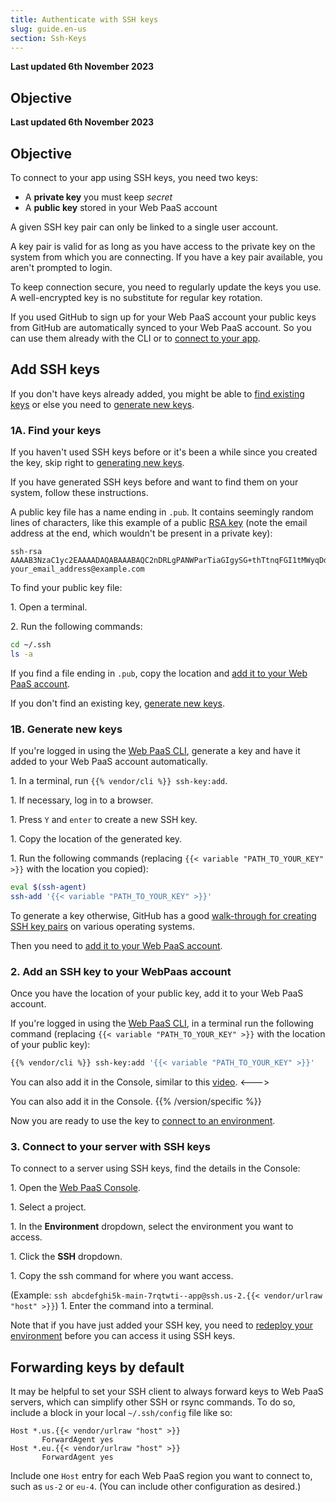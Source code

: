 ```yaml
---
title: Authenticate with SSH keys
slug: guide.en-us
section: Ssh-Keys
---
```


**Last updated 6th November 2023**



## Objective  

**Last updated 6th November 2023**



## Objective  

To connect to your app using SSH keys, you need two keys:

* A **private key** you must keep _secret_
* A **public key** stored in your Web PaaS account

A given SSH key pair can only be linked to a single user account.

A key pair is valid for as long as you have access to the private key on the system from which you are connecting.
If you have a key pair available, you aren't prompted to login.

To keep connection secure, you need to regularly update the keys you use.
A well-encrypted key is no substitute for regular key rotation.

If you used GitHub to sign up for your Web PaaS account
your public keys from GitHub are automatically synced to your Web PaaS account.
So you can use them already with the CLI or to [connect to your app](./_index.md#2-connect-to-an-app-with-ssh).

## Add SSH keys

If you don't have keys already added,
you might be able to [find existing keys](#1a-find-your-keys) or else you need to [generate new keys](#1b-generate-new-keys).

### 1A. Find your keys

If you haven't used SSH keys before or it's been a while since you created the key,
skip right to [generating new keys](#1b-generate-new-keys).

If you have generated SSH keys before and want to find them on your system,
follow these instructions.

A public key file has a name ending in `.pub`.
It contains seemingly random lines of characters,
like this example of a public [RSA key](https://en.wikipedia.org/wiki/RSA_%28cryptosystem%29)
(note the email address at the end, which wouldn't be present in a private key):

```text
ssh-rsa AAAAB3NzaC1yc2EAAAADAQABAAABAQC2nDRLgPANWParTiaGIgySG+thTtnqFGI1tMWyqDdfvH+5hL91w2tK9PzaP+NJ5hA/cOyh30YRFb52Y64toU16Ko5K1mLqNFJajjWEI5Y4VukG6betrWfqdQ7XBr/s7nBuDOFQ5+eKbvug4rRSCSo8CsEI1eI0VNQkC9HJWYK28k7KurMdTN7X/Z/4vknM4/Rm2bnMk2idoORQgomeZS1p3GkG8dQs/c0j/b4H7azxnqdcCaR4ahbytX3d49BN0WwE84C+ItsnkCt1g5tVADPrab+Ywsm/FTnGY3cJKKdOAHt7Ls5lfpyyug2hNAFeiZF0MoCekjDZ2GH2xdFc7AX/ your_email_address@example.com
```

To find your public key file:

1\. Open a terminal.

2\. Run the following commands:


```bash
cd ~/.ssh
ls -a
```

If you find a file ending in `.pub`,
copy the location and [add it to your Web PaaS account](#2-add-an-ssh-key-to-your-platform-account).

If you don't find an existing key, [generate new keys](#1b-generate-new-keys).

### 1B. Generate new keys

If you're logged in using the [Web PaaS CLI](./_index.md#1-authenticate-with-the-cli),
generate a key and have it added to your Web PaaS account automatically.

1\. In a terminal, run `{{% vendor/cli %}} ssh-key:add`.

1\. If necessary, log in to a browser.

1\. Press `Y` and `enter` to create a new SSH key.

1\. Copy the location of the generated key.

1\. Run the following commands (replacing `{{< variable "PATH_TO_YOUR_KEY" >}}` with the location you copied):


```bash
eval $(ssh-agent)
ssh-add '{{< variable "PATH_TO_YOUR_KEY" >}}'
```

To generate a key otherwise, GitHub has a good [walk-through for creating SSH key pairs](https://docs.github.com/en/authentication/connecting-to-github-with-ssh/generating-a-new-ssh-key-and-adding-it-to-the-ssh-agent) on various operating systems.

Then you need to [add it to your Web PaaS account](#2-add-an-ssh-key-to-your-platform-account).

### 2. Add an SSH key to your WebPaas account

Once you have the location of your public key, add it to your Web PaaS account.

If you're logged in using the [Web PaaS CLI](./_index.md#1-authenticate-with-the-cli),
in a terminal run the following command (replacing `{{< variable "PATH_TO_YOUR_KEY" >}}` with the location of your public key):

```bash
{{% vendor/cli %}} ssh-key:add '{{< variable "PATH_TO_YOUR_KEY" >}}'
```


<!-- Web PaaS -->
You can also add it in the Console,
similar to this [video](https://docs.platform.sh/videos/management-console/add-ssh-mc.mp4).
<--->
<!-- Upsun -->
You can also add it in the Console.
{{% /version/specific %}}

Now you are ready to use the key to [connect to an environment](./_index.md#2-connect-to-an-app-with-ssh).

### 3. Connect to your server with SSH keys

To connect to a server using SSH keys, find the details in the Console:

1\. Open the [Web PaaS Console](https://console.platform.sh/).

1\. Select a project.

1\. In the **Environment** dropdown, select the environment you want to access.

1\. Click the **SSH** dropdown.

1\. Copy the ssh command for where you want access.

   (Example: `ssh abcdefghi5k-main-7rqtwti--app@ssh.us-2.{{< vendor/urlraw "host" >}}`)
1\. Enter the command into a terminal.


Note that if you have just added your SSH key,
you need to [redeploy your environment](./troubleshoot-ssh.md#redeploy-your-environment) before you can access it using SSH keys.

## Forwarding keys by default

It may be helpful to set your SSH client to always forward keys to Web PaaS servers, which can simplify other SSH or rsync commands.
To do so, include a block in your local `~/.ssh/config` file like so:

```text
Host *.us.{{< vendor/urlraw "host" >}}
       ForwardAgent yes
Host *.eu.{{< vendor/urlraw "host" >}}
       ForwardAgent yes
```

Include one `Host` entry for each Web PaaS region you want to connect to, such as `us-2` or `eu-4`.
(You can include other configuration as desired.)
